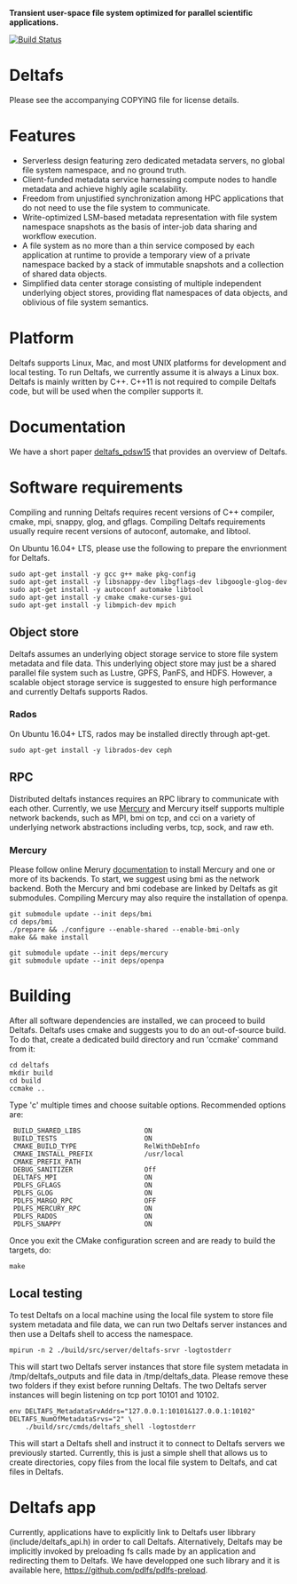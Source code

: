 **Transient user-space file system optimized for parallel scientific applications.**

[![Build Status](https://travis-ci.org/pdlfs/deltafs.svg?branch=master)](https://travis-ci.org/pdlfs/deltafs)

# Deltafs

Please see the accompanying COPYING file for license details.

# Features
  * Serverless design featuring zero dedicated metadata servers, no global file system namespace, and no ground truth.
  * Client-funded metadata service harnessing compute nodes to handle metadata and achieve highly agile scalability.
  * Freedom from unjustified synchronization among HPC applications that do not need to use the file system to communicate.
  * Write-optimized LSM-based metadata representation with file system namespace snapshots as the basis of inter-job data sharing and workflow execution.
  * A file system as no more than a thin service composed by each application at runtime to provide a temporary view of a private namespace backed by a stack of immutable snapshots and a collection of shared data objects.
  * Simplified data center storage consisting of multiple independent underlying object stores, providing flat namespaces of data objects, and oblivious of file system semantics.

# Platform

Deltafs supports Linux, Mac, and most UNIX platforms for development and local testing. To run Deltafs, we currently assume it is always a Linux box. Deltafs is mainly written by C++. C++11 is not required to compile Deltafs code, but will be used when the compiler supports it.

# Documentation

We have a short paper [deltafs_pdsw15]( http://www.cs.cmu.edu/~qingzhen/files/deltafs_pdsw15.pdf) that provides an overview of Deltafs.

# Software requirements

Compiling and running Deltafs requires recent versions of C++ compiler, cmake, mpi, snappy, glog, and gflags. Compiling Deltafs requirements usually require recent versions of autoconf, automake, and libtool.

On Ubuntu 16.04+ LTS, please use the following to prepare the envrionment for Deltafs.

```
sudo apt-get install -y gcc g++ make pkg-config
sudo apt-get install -y libsnappy-dev libgflags-dev libgoogle-glog-dev
sudo apt-get install -y autoconf automake libtool
sudo apt-get install -y cmake cmake-curses-gui
sudo apt-get install -y libmpich-dev mpich
```

## Object store

Deltafs assumes an underlying object storage service to store file system metadata and file data. This underlying object store may just be a shared parallel file system such as Lustre, GPFS, PanFS, and HDFS. However, a scalable object storage service is suggested to ensure high performance and currently Deltafs supports Rados.

### Rados

On Ubuntu 16.04+ LTS, rados may be installed directly through apt-get.

```
sudo apt-get install -y librados-dev ceph
```

## RPC

Distributed deltafs instances requires an RPC library to communicate with each other. Currently, we use [Mercury](https://mercury-hpc.github.io/) and Mercury itself supports multiple network backends, such as MPI, bmi on tcp, and cci on a variety of underlying network abstractions including verbs, tcp, sock, and raw eth.

### Mercury

Please follow online Merury [documentation](https://github.com/mercury-hpc/mercury) to install Mercury and one or more of its backends. To start, we suggest using bmi as the network backend. Both the Mercury and bmi codebase are linked by Deltafs as git submodules. Compiling Mercury may also require the installation of openpa.

```
git submodule update --init deps/bmi
cd deps/bmi
./prepare && ./configure --enable-shared --enable-bmi-only
make && make install
```
```
git submodule update --init deps/mercury
git submodule update --init deps/openpa
```

# Building

After all software dependencies are installed, we can proceed to build Deltafs.
Deltafs uses cmake and suggests you to do an out-of-source build. To do that, create a dedicated build directory and run 'ccmake' command from it:

```
cd deltafs
mkdir build
cd build
ccmake ..
```

Type 'c' multiple times and choose suitable options. Recommended options are:

```
 BUILD_SHARED_LIBS                ON
 BUILD_TESTS                      ON
 CMAKE_BUILD_TYPE                 RelWithDebInfo
 CMAKE_INSTALL_PREFIX             /usr/local
 CMAKE_PREFIX_PATH
 DEBUG_SANITIZER                  Off
 DELTAFS_MPI                      ON
 PDLFS_GFLAGS                     ON
 PDLFS_GLOG                       ON
 PDLFS_MARGO_RPC                  OFF
 PDLFS_MERCURY_RPC                ON
 PDLFS_RADOS                      ON
 PDLFS_SNAPPY                     ON
```

Once you exit the CMake configuration screen and are ready to build the targets, do:

```
make
```

## Local testing

To test Deltafs on a local machine using the local file system to store file system metadata and file data, we can run two Deltafs server instances and then use a Deltafs shell to access the namespace.

```
mpirun -n 2 ./build/src/server/deltafs-srvr -logtostderr
```

This will start two Deltafs server instances that store file system metadata in /tmp/deltafs_outputs and file data in /tmp/deltafs_data. Please remove these two folders if they exist before running Deltafs. The two Deltafs server instances will begin listening on tcp port 10101 and 10102.

```
env DELTAFS_MetadataSrvAddrs="127.0.0.1:10101&127.0.0.1:10102" DELTAFS_NumOfMetadataSrvs="2" \
    ./build/src/cmds/deltafs_shell -logtostderr
```

This will start a Deltafs shell and instruct it to connect to Deltafs servers we previously started. Currently, this is just a simple shell that allows us to create directories, copy files from the local file system to Deltafs, and cat files in Deltafs.

# Deltafs app

Currently, applications have to explicitly link to Deltafs user libbrary (include/deltafs_api.h) in order to call Deltafs. Alternatively, Deltafs may be implicitly invoked by preloading fs calls made by an application and redirecting them to Deltafs. We have developped one such library and it is available here, https://github.com/pdlfs/pdlfs-preload. 
